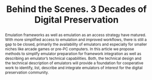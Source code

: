 ---
abstract: Emulation frameworks as well as emulation as an access strategy have matured.
  With more simplified access to emulation and improved workflows, there is still
  a gap to be closed, primarily the availability of emulators and especially for smaller
  niches like arcade games or pre-PC computers. In this article we propose methods
  to simplify emulator preparation for framework integration as well as describing
  an emulator’s technical capabilities. Both, the technical design and the technical
  description of emulators will provide a foundation for cooperative work to identify,
  list, describe and integrate emulators of interest for the digital preservation
  community.
creators:
- Sierman, Barbara
date: null
document_url: https://az659834.vo.msecnd.net/eventsairwesteuprod/production-inconference-public/e77734874a5843bbb114a8479c8214a0
grand_parent: iPRES
institutions:
- Digitalpreservation.nl
keywords:
- dp history<br />dp community
landing_page_url: null
language: eng
layout: publication
license: CC-BY 4.0 International
notes_url: null
parent: iPRES 2022
presentation_url: null
size: null
source_name: iPRES
title: Behind the Scenes. 3 Decades of Digital Preservation
type: unknown
year: 2022
---